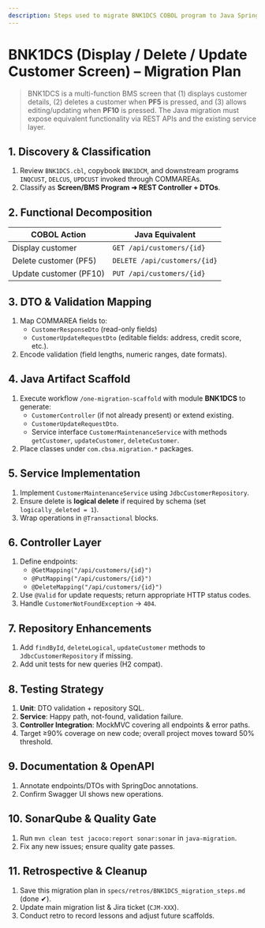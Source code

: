```yaml
---
description: Steps used to migrate BNK1DCS COBOL program to Java Spring Boot
---
```


# BNK1DCS (Display / Delete / Update Customer Screen) – Migration Plan

> BNK1DCS is a multi-function BMS screen that (1) displays customer details, (2) deletes a customer when **PF5** is pressed, and (3) allows editing/updating when **PF10** is pressed. The Java migration must expose equivalent functionality via REST APIs and the existing service layer.

## 1. Discovery & Classification
1. Review `BNK1DCS.cbl`, copybook `BNK1DCM`, and downstream programs `INQCUST`, `DELCUS`, `UPDCUST` invoked through COMMAREAs.
2. Classify as **Screen/BMS Program ➜ REST Controller + DTOs**.

## 2. Functional Decomposition
| COBOL Action | Java Equivalent |
|--------------|-----------------|
| Display customer | `GET /api/customers/{id}` |
| Delete customer (PF5) | `DELETE /api/customers/{id}` |
| Update customer (PF10) | `PUT /api/customers/{id}` |

## 3. DTO & Validation Mapping
1. Map COMMAREA fields to:
   - `CustomerResponseDto` (read-only fields)
   - `CustomerUpdateRequestDto` (editable fields: address, credit score, etc.).
2. Encode validation (field lengths, numeric ranges, date formats).

## 4. Java Artifact Scaffold
1. Execute workflow `/one-migration-scaffold` with module **BNK1DCS** to generate:
   - `CustomerController` (if not already present) or extend existing.
   - `CustomerUpdateRequestDto`.
   - Service interface `CustomerMaintenanceService` with methods `getCustomer`, `updateCustomer`, `deleteCustomer`.
2. Place classes under `com.cbsa.migration.*` packages.

## 5. Service Implementation
1. Implement `CustomerMaintenanceService` using `JdbcCustomerRepository`.
2. Ensure delete is **logical delete** if required by schema (set `logically_deleted = 1`).
3. Wrap operations in `@Transactional` blocks.

## 6. Controller Layer
1. Define endpoints:
   - `@GetMapping("/api/customers/{id}")`
   - `@PutMapping("/api/customers/{id}")`
   - `@DeleteMapping("/api/customers/{id}")`
2. Use `@Valid` for update requests; return appropriate HTTP status codes.
3. Handle `CustomerNotFoundException` → `404`.

## 7. Repository Enhancements
1. Add `findById`, `deleteLogical`, `updateCustomer` methods to `JdbcCustomerRepository` if missing.
2. Add unit tests for new queries (H2 compat).

## 8. Testing Strategy
1. **Unit**: DTO validation + repository SQL.
2. **Service**: Happy path, not-found, validation failure.
3. **Controller Integration**: MockMVC covering all endpoints & error paths.
4. Target ≥90% coverage on new code; overall project moves toward 50% threshold.

## 9. Documentation & OpenAPI
1. Annotate endpoints/DTOs with SpringDoc annotations.
2. Confirm Swagger UI shows new operations.

## 10. SonarQube & Quality Gate
1. Run `mvn clean test jacoco:report sonar:sonar` in `java-migration`.
2. Fix any new issues; ensure quality gate passes.

## 11. Retrospective & Cleanup
1. Save this migration plan in `specs/retros/BNK1DCS_migration_steps.md` (done ✔).
2. Update main migration list & Jira ticket (`CJM-XXX`).
3. Conduct retro to record lessons and adjust future scaffolds.

